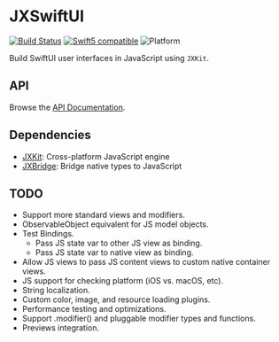 # JXSwiftUI

[![Build Status][GitHubActionBadge]][ActionsLink]
[![Swift5 compatible][Swift5Badge]][Swift5Link] 
![Platform][SwiftPlatforms]

Build SwiftUI user interfaces in JavaScript using `JXKit`.

## API

Browse the [API Documentation].

## Dependencies

- [JXKit][]: Cross-platform JavaScript engine
- [JXBridge][]: Bridge native types to JavaScript

[Swift Package Manager]: https://swift.org/package-manager
[API Documentation]: https://www.jective.org/JXSwiftUI/documentation/jxswiftui/

[ProjectLink]: https://github.com/jectivex/JXSwiftUI
[ActionsLink]: https://github.com/jectivex/JXSwiftUI/actions
[API Documentation]: https://www.jective.org/JXSwiftUI/documentation/jxswiftui/

[Swift]: https://swift.org/
[JXKit]: https://github.com/jectivex/JXKit
[JXBridge]: https://github.com/jectivex/JXBridge
[JavaScriptCore]: https://trac.webkit.org/wiki/JavaScriptCore

[GitHubActionBadge]: https://img.shields.io/github/workflow/status/jectivex/JXSwiftUI/JXSwiftUI%20CI

[Swift5Badge]: https://img.shields.io/badge/swift-5-orange.svg?style=flat
[Swift5Link]: https://developer.apple.com/swift/
[SwiftPlatforms]: https://img.shields.io/badge/Platforms-macOS%20|%20iOS%20|%20tvOS%20|%20Linux-teal.svg

## TODO

- Support more standard views and modifiers.
- ObservableObject equivalent for JS model objects.
- Test Bindings.
    - Pass JS state var to other JS view as binding.
    - Pass JS state var to native view as binding.
- Allow JS views to pass JS content views to custom native container views.
- JS support for checking platform (iOS vs. macOS, etc).
- String localization.
- Custom color, image, and resource loading plugins.
- Performance testing and optimizations.
- Support .modifier() and pluggable modifier types and functions.
- Previews integration.
